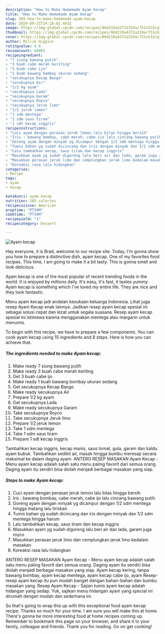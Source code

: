 ```yaml
---
description: "How to Make Homemade Ayam kecap"
title: "How to Make Homemade Ayam kecap"
slug: 565-how-to-make-homemade-ayam-kecap
date: 2020-09-21T14:18:02.445Z
image: https://img-global.cpcdn.com/recipes/86d219a4372a319a/751x532cq70/ayam-kecap-foto-resep-utama.jpg
thumbnail: https://img-global.cpcdn.com/recipes/86d219a4372a319a/751x532cq70/ayam-kecap-foto-resep-utama.jpg
cover: https://img-global.cpcdn.com/recipes/86d219a4372a319a/751x532cq70/ayam-kecap-foto-resep-utama.jpg
author: Millie Higgins
ratingvalue: 4.8
reviewcount: 44803
recipeingredient:
- "7 siung bawang putih"
- "3 buah cabe merah keriting"
- "3 buah cabe ijo"
- "1 buah bawang bombay ukuran sedang"
- "secukupnya Kecap Bango"
- "secukupnya Air"
- "1/2 kg ayam"
- "secukupnya Lada"
- "secukupnya Garam"
- "secukupnya Royco"
- "secukupnya Jeruk limo"
- "1/2 jeruk lemon"
- "1 sdm mentega"
- "1 sdm saus tiram"
- "1 sdt kecap inggris"
recipeinstructions:
- "Cuci ayam dengan perasan jeruk lemon lalu bilas hingga bersih"
- "Iris : bawang bombay, cabe merah, cabe ijo lalu cincang bawang putih"
- "Goreng ayam dengan minyak yg dicampur dengan 1/2 sdm mentega hingga matang lalu tiriskan"
- "Tumis bahan yg sudah dicincang dan iris dengan minyak dan 1/2 sdm mentega hingga harum"
- "Lalu tambahkan kecap, saus tiram dan kecap inggris"
- "Masukkan ayam yg sudah digoreng lalu beri air dan lada, garam juga royco"
- "Masukkan perasan jeruk limo dan cemplungkan jeruk limo kedalam masakan"
- "Koreaksi rasa lalu hidangkan"
categories:
- Recipe
tags:
- ayam
- kecap

katakunci: ayam kecap 
nutrition: 265 calories
recipecuisine: American
preptime: "PT39M"
cooktime: "PT34M"
recipeyield: "1"
recipecategory: Dessert

---
```



![Ayam kecap](https://img-global.cpcdn.com/recipes/86d219a4372a319a/751x532cq70/ayam-kecap-foto-resep-utama.jpg)

Hey everyone, it is Brad, welcome to our recipe site. Today, I'm gonna show you how to prepare a distinctive dish, ayam kecap. One of my favorites food recipes. This time, I am going to make it a bit tasty. This is gonna smell and look delicious.

Ayam kecap is one of the most popular of recent trending foods in the world. It is enjoyed by millions daily. It's easy, it's fast, it tastes yummy. Ayam kecap is something which I've loved my entire life. They are nice and they look fantastic.

Menu ayam kecap jadi andalan kesukaan keluarga Indonesia. Lihat juga resep Ayam Kecap enak lainnya. Jadikan resep ayam kecap spesial ini sebagai solusi cepat dan lezat untuk segala suasana. Resep ayam kecap spesial ini istimewa karena menggunakan mentega atau margarin untuk menumis.


To begin with this recipe, we have to prepare a few components. You can cook ayam kecap using 15 ingredients and 8 steps. Here is how you can achieve that.

<!--inarticleads1-->

##### The ingredients needed to make Ayam kecap:

1. Make ready 7 siung bawang putih
1. Make ready 3 buah cabe merah keriting
1. Get 3 buah cabe ijo
1. Make ready 1 buah bawang bombay ukuran sedang
1. Get secukupnya Kecap Bango
1. Make ready secukupnya Air
1. Prepare 1/2 kg ayam
1. Get secukupnya Lada
1. Make ready secukupnya Garam
1. Take secukupnya Royco
1. Take secukupnya Jeruk limo
1. Prepare 1/2 jeruk lemon
1. Take 1 sdm mentega
1. Take 1 sdm saus tiram
1. Prepare 1 sdt kecap inggris


Tambahkan kecap inggris, kecap manis, saus tomat, gula, garam dan kaldu ayam bubuk. Tambahkan sedikit air, masak hingga bumbu meresap secara maksimal ke dalam daging ayam. ANTERO RESEP MASAKAN Ayam Kecap - Menu ayam kecap adalah salah satu menu paling favorit dari semua orang. Daging ayam itu sendiri bisa diolah menjadi berbagai masakan yang siap. 

<!--inarticleads2-->

##### Steps to make Ayam kecap:

1. Cuci ayam dengan perasan jeruk lemon lalu bilas hingga bersih
1. Iris : bawang bombay, cabe merah, cabe ijo lalu cincang bawang putih
1. Goreng ayam dengan minyak yg dicampur dengan 1/2 sdm mentega hingga matang lalu tiriskan
1. Tumis bahan yg sudah dicincang dan iris dengan minyak dan 1/2 sdm mentega hingga harum
1. Lalu tambahkan kecap, saus tiram dan kecap inggris
1. Masukkan ayam yg sudah digoreng lalu beri air dan lada, garam juga royco
1. Masukkan perasan jeruk limo dan cemplungkan jeruk limo kedalam masakan
1. Koreaksi rasa lalu hidangkan


ANTERO RESEP MASAKAN Ayam Kecap - Menu ayam kecap adalah salah satu menu paling favorit dari semua orang. Daging ayam itu sendiri bisa diolah menjadi berbagai masakan yang siap. Ayam kecap kering, tanpa bawang bombay, ayam kecap mentega, ayam kecap cabe ijo, ayam Resep-resep ayam kecap itu pun mudah banget dengan bahan-bahan dan bumbu masakan yang. Resep Ayam Kecap - Sajian tumis ayam kecap adalah hidangan yang sedap. Yuk, sajikan menu hidangan ayam yang special ini dirumah dengan mudah dan sederhana ini. 

So that's going to wrap this up with this exceptional food ayam kecap recipe. Thanks so much for your time. I am sure you will make this at home. There's gonna be more interesting food at home recipes coming up. Remember to bookmark this page on your browser, and share it to your family, colleague and friends. Thank you for reading. Go on get cooking!
